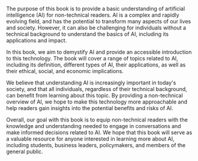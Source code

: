 
The purpose of this book is to provide a basic understanding of artificial intelligence (AI) for non-technical readers. AI is a complex and rapidly evolving field, and has the potential to transform many aspects of our lives and society. However, it can also be challenging for individuals without a technical background to understand the basics of AI, including its applications and impact.

In this book, we aim to demystify AI and provide an accessible introduction to this technology. The book will cover a range of topics related to AI, including its definition, different types of AI, their applications, as well as their ethical, social, and economic implications.

We believe that understanding AI is increasingly important in today's society, and that all individuals, regardless of their technical background, can benefit from learning about this topic. By providing a non-technical overview of AI, we hope to make this technology more approachable and help readers gain insights into the potential benefits and risks of AI.

Overall, our goal with this book is to equip non-technical readers with the knowledge and understanding needed to engage in conversations and make informed decisions related to AI. We hope that this book will serve as a valuable resource for anyone interested in learning more about AI, including students, business leaders, policymakers, and members of the general public.
